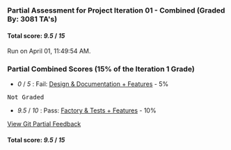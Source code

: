 ### Partial Assessment for Project Iteration 01 - Combined (Graded By: 3081 TA's)

#### Total score: _9.5_ / _15_

Run on April 01, 11:49:54 AM.


### Partial Combined Scores (15% of the Iteration 1 Grade)

+  _0_ / _5_ : Fail: [Design & Documentation + Features](Proj_01_DesignDoc_Assessment.md) - 5%

<pre>Not Graded
</pre>



+  _9.5_ / _10_ : Pass: [Factory & Tests + Features](Proj_01_FactoryTests_Assessment.md) - 10%




[View Git Partial Feedback](Proj_01_GitPartial_Assessment.md)

#### Total score: _9.5_ / _15_

